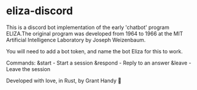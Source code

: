 # eliza-discord
This is a discord bot implementation of the early 'chatbot' program ELIZA.The original program was developed from 1964 to 1966 at the MIT Artificial Intelligence Laboratory by Joseph Weizenbaum. 

You will need to add a bot token, and name the bot Eliza for this to work.

Commands:
&start - Start a session
&respond <TEXT> - Reply to an answer
&leave - Leave the session

Developed with love, in Rust, by Grant Handy 🐧
